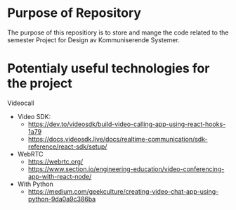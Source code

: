 # Purpose of Repository
The purpose of this repositiory is to store and mange the code related to the semester Project for Design av Kommuniserende Systemer.

# Potentialy useful technologies for the project

Videocall
- Video SDK: 
  - https://dev.to/videosdk/build-video-calling-app-using-react-hooks-1a79 
  - https://docs.videosdk.live/docs/realtime-communication/sdk-reference/react-sdk/setup/
- WebRTC
  - https://webrtc.org/   
  - https://www.section.io/engineering-education/video-conferencing-app-with-react-node/ 
- With Python
  - https://medium.com/geekculture/creating-video-chat-app-using-python-9da0a9c386ba
